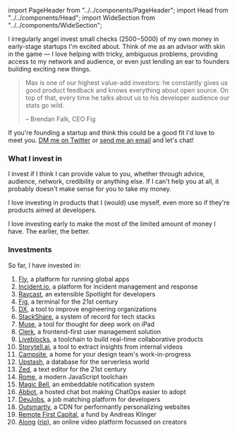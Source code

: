 import PageHeader from "../../components/PageHeader";
import Head from "../../components/Head";
import WideSection from "../../components/WideSection";

<PageHeader title="Angel Investing" mb={0}>
  <Head
    title="Angel Investing – Max Stoiber (@mxstbr)"
    description="I angel invest in early-stage startups I'm excited about. Learn more about how I decide and which investments I've already made!"
    image="https://cdn.splitbee.io/og/57fadbbdf5?headline=Angel%20investing"
  />
</PageHeader>

I irregularly angel invest small checks ($2500-$5000) of my own money in early-stage startups I'm excited about. Think of me as an advisor with skin in the game — I love helping with tricky, ambiguous problems, providing access to my network and audience, or even just lending an ear to founders building exciting new things.

> Max is one of our highest value-add investors: he constantly gives us good product feedback and knows everything about open source. On top of that, every time he talks about us to his developer audience our stats go wild.
>
> – Brendan Falk, CEO Fig

If you're founding a startup and think this could be a good fit I'd love to meet you. [DM me on Twitter](https://twitter.com/mxstbr) or <a href="mailto:contact@mxstbr.com">send me an email</a> and let's chat!

### What I invest in

I invest if I think I can provide value to you, whether through advice, audience, network, credibility or anything else. If I can't help you at all, it probably doesn't make sense for you to take my money.

I love investing in products that I (would) use myself, even more so if they're products aimed at developers.

I love investing early to make the most of the limited amount of money I have. The earlier, the better.

### Investments

So far, I have invested in:

1. [Fly](https://fly.io), a platform for running global apps
1. [Incident.io](https://incident.io), a platform for incident management and response
1. [Raycast](https://raycast.com), an extensible Spotlight for developers
1. [Fig](https://withfig.com), a terminal for the 21st century
1. [DX](https://getdx.com/), a tool to improve engineering organizations
1. [StackShare](https://stackshare.io), a system of record for tech stacks
1. [Muse](https://museapp.com), a tool for thought for deep work on iPad
1. [Clerk](https://clerk.dev), a frontend-first user management solution
1. [Liveblocks](https://liveblocks.io), a toolchain to build real-time collaborative products
1. [Storytell.ai](https://storytell.ai), a tool to extract insights from internal videos
1. [Campsite](https://campsite.design), a home for your design team's work-in-progress
1. [Upstash](https://upstash.com/), a database for the serverless world
1. [Zed](https://zed.dev), a text editor for the 21st century
1. [Rome](https://rome.tools), a modern JavaScript toolchain
1. [Magic Bell](https://magicbell.io), an embeddable notification system
1. [Abbot](https://ab.bot), a hosted chat bot making ChatOps easier to adopt
1. [DevJobs](https://devjobs.at), a job matching platform for developers
1. [Outsmartly](https://www.outsmartly.com/), a CDN for performantly personalizing websites
1. [Remote First Capital](https://www.remotefirstcapital.com/), a fund by Andreas Klinger
1. [Along](https://along.video) ([rip](https://twitter.com/alongvideo/status/1610361111513288704)), an online video platform focussed on creators

